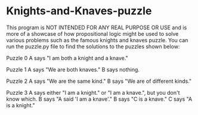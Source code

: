 # Knights-and-Knaves-puzzle

This program is NOT INTENDED FOR ANY REAL PURPOSE OR USE and is more of a showcase of how propositional logic might
be used to solve various problems such as the famous knights and knaves puzzle. You can run the puzzle.py file to
find the solutions to the puzzles shown below:

Puzzle 0
A says "I am both a knight and a knave."

Puzzle 1
A says "We are both knaves."
B says nothing.

Puzzle 2
A says "We are the same kind."
B says "We are of different kinds."

Puzzle 3
A says either "I am a knight." or "I am a knave.", but you don't know which.
B says "A said 'I am a knave'."
B says "C is a knave."
C says "A is a knight."
